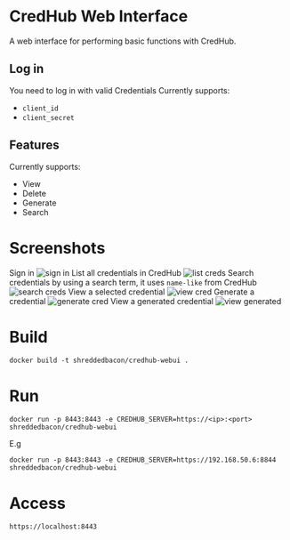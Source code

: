 # CredHub Web Interface

A web interface for performing basic functions with CredHub.

## Log in
You need to log in with valid Credentials
Currently supports:
* `client_id`
* `client_secret`

## Features
Currently supports:
* View
* Delete
* Generate
* Search

# Screenshots
Sign in
![sign in](https://github.com/shreddedbacon/credhub-webui/blob/master/screenshots/01-sign_in.png)
List all credentials in CredHub
![list creds](https://github.com/shreddedbacon/credhub-webui/blob/master/screenshots/02-list_creds.png)
Search credentials by using a search term, it uses `name-like` from CredHub
![search creds](https://github.com/shreddedbacon/credhub-webui/blob/master/screenshots/03-search-creds.png)
View a selected credential
![view cred](https://github.com/shreddedbacon/credhub-webui/blob/master/screenshots/04-view_cred.png)
Generate a credential
![generate cred](https://github.com/shreddedbacon/credhub-webui/blob/master/screenshots/05-generate_cred.png)
View a generated credential
![view generated](https://github.com/shreddedbacon/credhub-webui/blob/master/screenshots/06-view_generated.png)

# Build
```
docker build -t shreddedbacon/credhub-webui .
```
# Run
```
docker run -p 8443:8443 -e CREDHUB_SERVER=https://<ip>:<port> shreddedbacon/credhub-webui
```
E.g
```
docker run -p 8443:8443 -e CREDHUB_SERVER=https://192.168.50.6:8844 shreddedbacon/credhub-webui
```

# Access

```
https://localhost:8443
```
